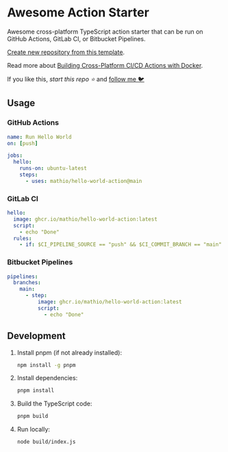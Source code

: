 # Awesome Action Starter

Awesome cross-platform TypeScript action starter that can be run on GitHub Actions, GitLab CI, or Bitbucket Pipelines.

[Create new repository from this template](https://github.com/new?template_name=awesome-action-starter&template_owner=mathio).

Read more about [Building Cross-Platform CI/CD Actions with Docker](https://dev.to/mathio/building-cross-platform-cicd-actions-with-docker-3c9o).

If you like this, _start this repo ⭐_ and [follow me 🐦](https://twitter.com/mathio28)

## Usage

### GitHub Actions

```yaml
name: Run Hello World
on: [push]

jobs:
  hello:
    runs-on: ubuntu-latest
    steps:
      - uses: mathio/hello-world-action@main
```

### GitLab CI

```yaml
hello:
  image: ghcr.io/mathio/hello-world-action:latest
  script:
    - echo "Done"
  rules:
    - if: $CI_PIPELINE_SOURCE == "push" && $CI_COMMIT_BRANCH == "main"
```

### Bitbucket Pipelines

```yaml
pipelines:
  branches:
    main:
      - step:
          image: ghcr.io/mathio/hello-world-action:latest
          script:
            - echo "Done"
```

## Development

1. Install pnpm (if not already installed):

   ```bash
   npm install -g pnpm
   ```

2. Install dependencies:

   ```bash
   pnpm install
   ```

3. Build the TypeScript code:

   ```bash
   pnpm build
   ```

4. Run locally:
   ```bash
   node build/index.js
   ```
